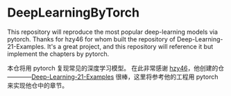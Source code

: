 # DeepLearningByTorch
This repository will reproduce the most popular deep-learning models via pytorch.
Thanks for hzy46 for whom built the repository of Deep-Learning-21-Examples. It's a great project, and this repository will reference it but implement the chapters by pytorch.

本仓将用 pytorch 复现常见的深度学习模型。
在此非常感谢 [hzy46](https://github.com/hzy46)，他创建的仓————[Deep-Learning-21-Examples](https://github.com/hzy46/Deep-Learning-21-Examples) 很棒，这里将参考他的工程用 pytorch 来实现他仓中的章节。

